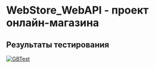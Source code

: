 # WebStore_WebAPI - проект онлайн-магазина

## Результаты тестирования

[![GBTest](https://github.com/VicKnyazeva/WebStore_WebAPI/actions/workflows/GBTests.yml/badge.svg)](https://github.com/VicKnyazeva/WebStore_WebAPI/actions/workflows/GBTests.yml)

